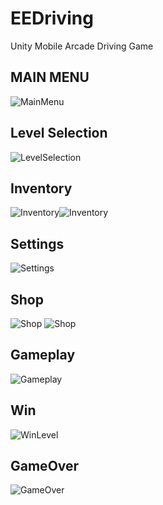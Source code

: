 # EEDriving
 Unity Mobile Arcade Driving Game
 
 ## **MAIN MENU**
![MainMenu](/EEDriving/Images/GameOver.png "MainMenu")
 ## **Level Selection**
![LevelSelection](/EEDriving/Images/LevelSelection.png "LevelSelection")
 ## **Inventory**
![Inventory](/EEDriving/Images/Inventory(UnlockedCar).png "UnlockedCar")![Inventory](/EEDriving/Images/Inventory(LockedCard).png "LockedCar")
 ## **Settings**
![Settings](/EEDriving/Images/Settings.png "Settings")
 ## **Shop**
![Shop](/EEDriving/Images/Shop(LockedCar).png "Shop") ![Shop](/EEDriving/Images/Shop(UnlockedCar).png "Shop")
 ## **Gameplay**
![Gameplay](/EEDriving/Images/Gameplay.png "Gameplay")
 ## **Win**
![WinLevel](/EEDriving/Images/WinLevel.png "WinLevel")
 ## **GameOver**
![GameOver](/EEDriving/Images/GameOver.png "GameOver")

